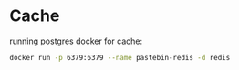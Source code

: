 # Cache

running postgres docker for cache:

```bash
docker run -p 6379:6379 --name pastebin-redis -d redis
```